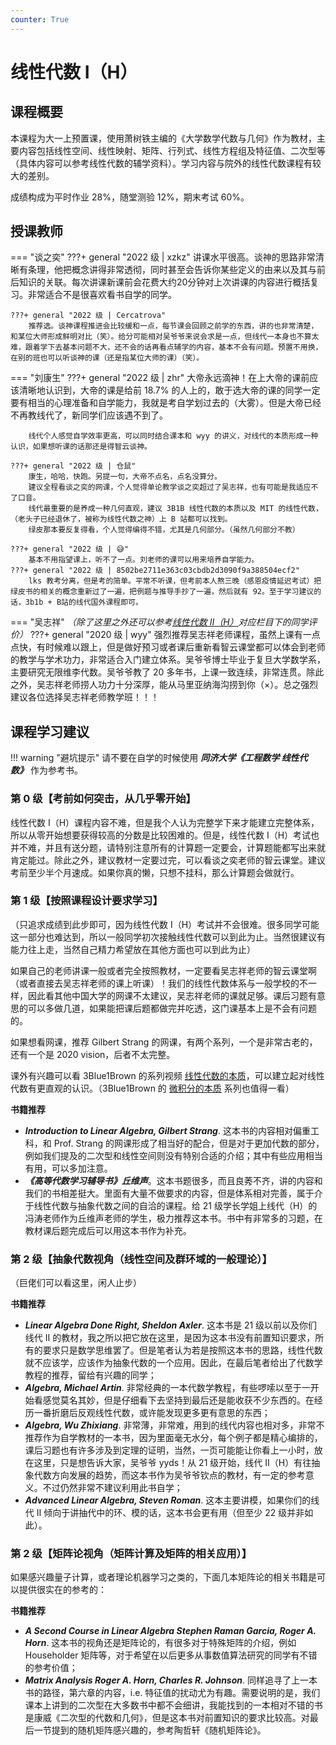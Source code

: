 ```yaml
---
counter: True
---
```


# 线性代数 Ⅰ（H）

## 课程概要
本课程为大一上预置课，使用萧树铁主编的《大学数学代数与几何》作为教材，主要内容包括线性空间、线性映射、矩阵、行列式、线性方程组及特征值、二次型等（具体内容可以参考线性代数的辅学资料）。学习内容与院外的线性代数课程有较大的差别。

成绩构成为平时作业 28%，随堂测验 12%，期末考试 60%。

<!-- 线性代数 Ⅰ（H）为大一上预置课，使用萧树铁主编的《大学数学代数与几何》作为教材，主要内容包括线性空间、线性映射、矩阵、行列式、线性方程组及特征值、二次型等（具体内容可以参考线性代数的辅学资料）。学习内容与院外的线性代数课程有较大的差别。成绩构成为平时作业28%，随堂测验12%，期末考试60%。

线性代数 Ⅱ（H）为大一下预置课，使用《线性代数应该这样学》（《Linear Algebra Done Right》）作为教材，主要内容包括对偶、线性泛函、内积空间、自伴算子与正规算子、谱定理、广义本征向量、极小多项式、若尔当形、算子的分解、算子的复化等。这本教材前半部分与上学期学习内容重合较多，下半部分重点在于算子理论。总体而言，本课程相较上学期更加“抽象”，也更加深入线性代数的本质，难度较高。 -->

## 授课教师

=== "谈之奕"
    ???+ general "2022 级 | xzkz"
        讲课水平很高。谈神的思路非常清晰有条理，他把概念讲得非常透彻，同时甚至会告诉你某些定义的由来以及其与前后知识的关联。每次讲课新课前会花费大约20分钟对上次讲课的内容进行概括复习。非常适合不是很喜欢看书自学的同学。

    ???+ general "2022 级 | Cercatrova"
        推荐选。谈神课程推进会比较缓和一点，每节课会回顾之前学的东西，讲的也非常清楚，和某位大师形成鲜明对比（笑）。给分可能相对吴爷爷来说会求是一点，但线代一本身也不算太难，跟着学下去基本问题不大，还不会的话再看点辅学的内容，基本不会有问题。预置不用换，在别的班也可以听谈神的课（还是指某位大师的课）（笑）。

=== "刘康生"
    ???+ general "2022 级 | zhr"
        大帝永远滴神！在上大帝的课前应该清晰地认识到，大帝的课是给前 18.7% 的人上的，敢于选大帝的课的同学一定要有相当的心理准备和自学能力，我就是考自学划过去的（大雾）。但是大帝已经不再教线代了，新同学们应该遇不到了。

        线代个人感觉自学效率更高，可以同时结合课本和 wyy 的讲义，对线代的本质形成一种认识，如果想听课的话那还是得智云谈神。

    ???+ general "2022 级 | 仓鼠"
        康生，哈哈，快跑。另提一句，大帝不点名，点名没算分。
        建议全程看谈之奕的网课，个人觉得单论教学谈之奕超过了吴志祥，也有可能是我适应不了口音。
        线代最重要的是养成一种几何直观，建议 3B1B 线性代数的本质以及 MIT 的线性代数，（老头子已经退休了，被称为线性代数之神）上 B 站都可以找到。
        绿皮那本要反复得看，个人觉得编得不错，尤其是几何部分。（虽然几何部分不教）

    ???+ general "2022 级 | 😅"
        基本不用指望课上，听不了一点。刘老师的课可以用来培养自学能力。
    ???+ general "2022 级 | 8502be2711e363c03cbdb2d3090f9a388504ecf2" 
        lks 教考分离，但是考的简单。平常不听课，但考前本人熬三晚（感恩疫情延迟考试）把绿皮书的相关的概念重新过了一遍，把例题与推导手抄了一遍，然后就有 92。至于学习建议的话，3b1b + B站的线代国外课程即可。

=== "吴志祥"
    *（除了这里之外还可以参考[线性代数 Ⅱ（H）](../courses/linear_algebra2)对应栏目下的同学评价）*
    ???+ general "2020 级 | wyy"
        强烈推荐吴志祥老师课程，虽然上课有一点点快，有时候难以跟上，但是做好预习或者课后重新看智云课堂都可以体会到老师的教学与学术功力，非常适合入门建立体系。吴爷爷博士毕业于复旦大学数学系，主要研究无限维李代数。吴爷爷教了 20 多年书，上课一致连续，非常连贯。除此之外，吴志祥老师捞人功力十分深厚，能从马里亚纳海沟捞到你（×）。总之强烈建议各位选择吴志祥老师教学班！！！

## 课程学习建议
!!! warning "避坑提示"
    请不要在自学的时候使用 ***同济大学《工程数学 线性代数》*** 作为参考书。

### **第 0 级【考前如何突击，从几乎零开始】**

线性代数 I（H）课程内容不难，但是我个人认为完整学下来才能建立完整体系，所以从零开始想要获得较高的分数是比较困难的。但是，线性代数 Ⅰ（H）考试也并不难，并且有送分题，请特别注意所有的计算题一定要会，计算题能都写出来就肯定能过。除此之外，建议教材一定要过完，可以看谈之奕老师的智云课堂。建议考前至少半个月速成。如果你真的懒，只想不挂科，那么计算题会做就行。

### **第 1 级【按照课程设计要求学习】**

（只追求成绩到此步即可，因为线性代数 I（H）考试并不会很难。很多同学可能这一部分也难达到，所以一般同学初次接触线性代数可以到此为止。当然很建议有能力往上走，当然自己精力希望放在其他方面也可以到此为止）

如果自己的老师讲课一般或者完全按照教材，一定要看吴志祥老师的智云课堂啊（或者直接去吴志祥老师的课上听课）！我们的线性代数体系与一般学校的不一样，因此看其他中国大学的网课不太建议，吴志祥老师的课就足够。课后习题有意思的可以多做几道，如果能把课后题都做完并吃透，这门课基本上是不会有问题的。

如果想看网课，推荐 Gilbert Strang 的网课，有两个系列，一个是非常古老的，还有一个是 2020 vision，后者不太完整。

课外有兴趣可以看 3Blue1Brown 的系列视频 [线性代数的本质](https://www.bilibili.com/video/BV1ys411472E)，可以建立起对线性代数有更直观的认识。（3Blue1Brown 的 [微积分的本质](https://www.bilibili.com/video/BV1qW411N7FU) 系列也值得一看）

**书籍推荐**

- ***Introduction to Linear Algebra, Gilbert Strang***. 这本书的内容相对偏重工科，和 Prof. Strang 的网课形成了相当好的配合，但是对于更加代数的部分，例如我们提及的二次型和线性空间则没有特别合适的介绍；其中有些应用相当有用，可以多加注意。
- ***《高等代数学习辅导书》丘维声***。这本书题很多，而且良莠不齐，讲的内容和我们的书相差挺大。里面有大量不做要求的内容，但是体系相对完善，属于介于线性代数与抽象代数之间的自洽的课程。给 21 级学长学姐上线代（H）的冯涛老师作为丘维声老师的学生，极力推荐这本书。书中有非常多的习题，在教材课后题完成后可以用这本书作为补充。

### **第 2 级【抽象代数视角（线性空间及群环域的一般理论）】**

（巨佬们可以看这里，闲人止步）

**书籍推荐**

- ***Linear Algebra Done Right, Sheldon Axler***. 这本书是 21 级以前以及你们线代 Ⅱ 的教材，我之所以把它放在这里，是因为这本书没有前置知识要求，所有的要求只是数学思维罢了。但是笔者认为若是按照这本书的思路，线性代数就不应该学，应该作为抽象代数的一个应用。因此，在最后笔者给出了代数学教程的推荐，留给有兴趣的同学；
- ***Algebra, Michael Artin***. 非常经典的一本代数学教程，有些啰嗦以至于一开始看感觉莫名其妙，但是仔细看下去坚持到最后还是能收获不少东西的。在经历一番折磨后反观线性代数，或许能发现更多更有意思的东西；
- ***Algebra, Wu Zhixiang***. 非常薄，非常难，用到的线代内容也相对多，非常不推荐作为自学教材的一本书，因为里面毫无水分，每个例子都是精心编排的，课后习题也有许多涉及到定理的证明，当然，一页可能能让你看上一小时，放在这里，只是想告诉大家，吴爷爷 yyds！从 21 级开始，线代 Ⅱ（H）有往抽象代数方向发展的趋势，而这本书作为吴爷爷钦点的教材，有一定的参考意义。不过仍然非常不建议利用此书自学；
- ***Advanced Linear Algebra, Steven Roman***. 这本主要讲模，如果你们的线代 Ⅱ 倾向于讲抽代中的环、模的话，这本书会更有用（但至少 22 级并非如此）。

### **第 2 级【矩阵论视角（矩阵计算及矩阵的相关应用）】**

如果感兴趣量子计算，或者理论机器学习之类的，下面几本矩阵论的相关书籍是可以提供很实在的参考的：

**书籍推荐**

- ***A Second Course in Linear Algebra Stephen Raman Garcia, Roger A. Horn***. 这本书的视角还是矩阵论的，有很多对于特殊矩阵的介绍，例如 Householder 矩阵等，对于希望在以后更多从事数值算法研究的同学有不错的参考价值；
- ***Matrix Analysis Roger A. Horn, Charles R. Johnson***. 同样追寻了上一本书的路径，第六章的内容，i.e. 特征值的扰动尤为有趣。需要说明的是，我们课本上讲到的二次型在大多数书中都不会细讲，我能找到的一本相对不错的书是康威《二次型的代数和几何》，但是这本书对前置知识的要求比较高。对最后一节提到的随机矩阵感兴趣的，参考陶哲轩《随机矩阵论》。
